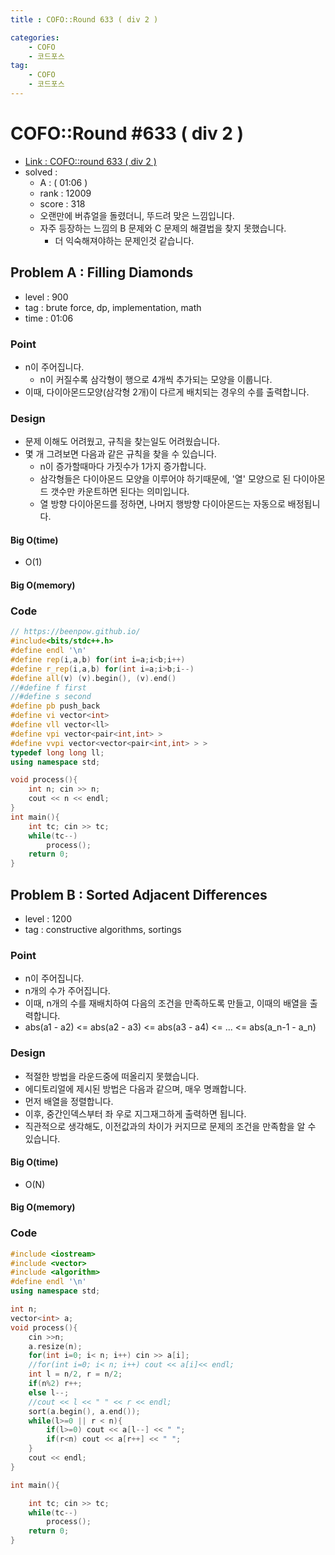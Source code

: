 ```yaml
---
title : COFO::Round 633 ( div 2 )

categories:
    - COFO
    - 코드포스
tag:
    - COFO
    - 코드포스
---
```

# COFO::Round #633 ( div 2 )
- [Link : COFO::round 633 ( div 2 )](https://codeforces.com/contest/1339)
- solved : 
  - A :  ( 01:06 )
  - rank :  12009
  - score : 318
  - 오랜만에 버츄얼을 돌렸더니, 뚜드려 맞은 느낌입니다.
  - 자주 등장하는 느낌의 B 문제와 C 문제의 해결법을 찾지 못했습니다.
    - 더 익숙해져야하는 문제인것 같습니다.


## Problem A : Filling Diamonds

- level : 900
- tag : brute force, dp, implementation, math
- time : 01:06

### Point
- n이 주어집니다.
  - n이 커질수록 삼각형이 행으로 4개씩 추가되는 모양을 이룹니다.
- 이때, 다이아몬드모양(삼각형 2개)이 다르게 배치되는 경우의 수를 출력합니다.

### Design
- 문제 이해도 어려웠고, 규칙을 찾는일도 어려웠습니다.
- 몇 개 그려보면 다음과 같은 규칙을 찾을 수 있습니다.
  - n이 증가할때마다 가짓수가 1가지 증가합니다.
  - 삼각형들은 다이아몬드 모양을 이루어야 하기때문에, '열' 모양으로 된 다이아몬드 갯수만 카운트하면 된다는 의미입니다.
  - 열 방향 다이아몬드를 정하면, 나머지 행방향 다이아몬드는 자동으로 배정됩니다.

#### Big O(time)
- O(1)

#### Big O(memory)

### Code

```cpp
// https://beenpow.github.io/
#include<bits/stdc++.h>
#define endl '\n'
#define rep(i,a,b) for(int i=a;i<b;i++)
#define r_rep(i,a,b) for(int i=a;i>b;i--)
#define all(v) (v).begin(), (v).end()
//#define f first
//#define s second
#define pb push_back
#define vi vector<int>
#define vll vector<ll>
#define vpi vector<pair<int,int> >
#define vvpi vector<vector<pair<int,int> > >
typedef long long ll;
using namespace std;

void process(){
    int n; cin >> n;
    cout << n << endl;
}
int main(){
    int tc; cin >> tc;
    while(tc--)
        process();
    return 0;
}
```

## Problem B : Sorted Adjacent Differences

- level : 1200
- tag : constructive algorithms, sortings

### Point
- n이 주어집니다.
- n개의 수가 주어집니다.
- 이때, n개의 수를 재배치하여 다음의 조건을 만족하도록 만들고, 이때의 배열을 출력합니다.
- abs(a1 - a2) <= abs(a2 - a3) <= abs(a3 - a4) <= ... <= abs(a_n-1 - a_n)

### Design
- 적절한 방법을 라운드중에 떠올리지 못했습니다.
- 에디토리얼에 제시된 방법은 다음과 같으며, 매우 명쾌합니다.
- 먼저 배열을 정렬합니다.
- 이후, 중간인덱스부터 좌 우로 지그재그하게 출력하면 됩니다.
- 직관적으로 생각해도, 이전값과의 차이가 커지므로 문제의 조건을 만족함을 알 수 있습니다.

#### Big O(time)
- O(N)

#### Big O(memory)

### Code

```cpp
#include <iostream>
#include <vector>
#include <algorithm>
#define endl '\n'
using namespace std;

int n;
vector<int> a;
void process(){
	cin >>n;
	a.resize(n);
	for(int i=0; i< n; i++) cin >> a[i];
	//for(int i=0; i< n; i++) cout << a[i]<< endl;
	int l = n/2, r = n/2;
	if(n%2) r++;
	else l--;
	//cout << l << " " << r << endl;
	sort(a.begin(), a.end());
	while(l>=0 || r < n){
		if(l>=0) cout << a[l--] << " ";
		if(r<n) cout << a[r++] << " ";
	}
	cout << endl;
}

int main(){

    int tc; cin >> tc;
	while(tc--)
		process();
    return 0;
}
```

